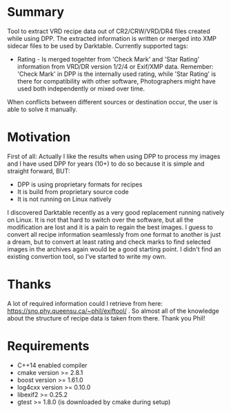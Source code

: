 # Summary
Tool to extract VRD recipe data out of CR2/CRW/VRD/DR4 files created while 
using DPP. The extracted information is written or merged into XMP sidecar files to be used
by Darktable. Currently supported tags:

* Rating - Is merged togehter from 'Check Mark' and 'Star Rating' 
  information from VRD/DR version 1/2/4 or Exif/XMP data.
  Remember: 'Check Mark' in DPP is the internally used rating, while
  'Star Rating' is there for compatibility with other software, 
  Photographers might have used both independently or mixed over time.

When conflicts between different sources or destination occur, 
the user is able to solve it manually.

# Motivation
First of all: Actually I like the results when using DPP to process my images and I
have used DPP for years (10+) to do so because it is simple and straight forward, BUT:

* DPP is using proprietary formats for recipes
* It is build from proprietary source code
* It is not running on Linux natively

I discovered Darktable recently as a very good replacement running 
natively on Linux. It is not that hard to switch over the software, 
but all the modification are lost and it is a pain to regain the best images. 
I guess to convert all recipe information seamlessly from one format to another is just 
a dream, but to convert at least rating and check marks to find selected images 
in the archives again would be a good starting point. I didn't find an existing 
convertion tool, so I've started to write my own.

# Thanks
A lot of required information could I retrieve from
here: https://sno.phy.queensu.ca/~phil/exiftool/ . So almost all of the 
knowledge about the structure of recipe data is taken from there. Thank you Phil!

# Requirements

* C++14 enabled compiler
* cmake version   >= 2.8.1  
* boost version   >= 1.61.0
* log4cxx version >= 0.10.0
* libexif2        >= 0.25.2
* gtest           >= 1.8.0  (is downloaded by cmake during setup)

